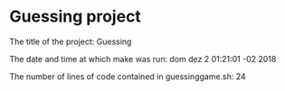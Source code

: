 # Guessing project


The title of the project: Guessing

The date and time at which make was run: dom dez  2 01:21:01 -02 2018

The number of lines of code contained in guessinggame.sh: 24
